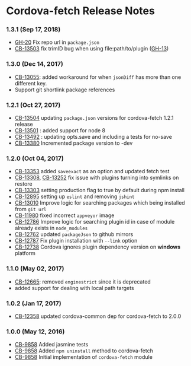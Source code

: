 <!--
#
# Licensed to the Apache Software Foundation (ASF) under one
# or more contributor license agreements.  See the NOTICE file
# distributed with this work for additional information
# regarding copyright ownership.  The ASF licenses this file
# to you under the Apache License, Version 2.0 (the
# "License"); you may not use this file except in compliance
# with the License.  You may obtain a copy of the License at
#
# http://www.apache.org/licenses/LICENSE-2.0
#
# Unless required by applicable law or agreed to in writing,
# software distributed under the License is distributed on an
# "AS IS" BASIS, WITHOUT WARRANTIES OR CONDITIONS OF ANY
#  KIND, either express or implied.  See the License for the
# specific language governing permissions and limitations
# under the License.
#
-->
# Cordova-fetch Release Notes

### 1.3.1 (Sep 17, 2018)
* [GH-20](https://github.com/apache/cordova-fetch/pull/20) Fix repo url in `package.json`
* [CB-13503](https://issues.apache.org/jira/browse/CB-13503) fix trimID bug when using file:path/to/plugin ([GH-13](https://github.com/apache/cordova-fetch/pull/13))

### 1.3.0 (Dec 14, 2017)
* [CB-13055](https://issues.apache.org/jira/browse/CB-13055): added workaround for when `jsonDiff` has more than one different key. 
* Support git shortlink package references

### 1.2.1 (Oct 27, 2017)
* [CB-13504](https://issues.apache.org/jira/browse/CB-13504) updating `package.json` versions for cordova-fetch 1.2.1 release
* [CB-13501](https://issues.apache.org/jira/browse/CB-13501) : added support for node 8
* [CB-13492](https://issues.apache.org/jira/browse/CB-13492) : updating opts.save and including a tests for no-save
* [CB-13380](https://issues.apache.org/jira/browse/CB-13380) Incremented package version to -dev

### 1.2.0 (Oct 04, 2017)
* [CB-13353](https://issues.apache.org/jira/browse/CB-13353) added `saveexact` as an option and updated fetch test
* [CB-13308](https://issues.apache.org/jira/browse/CB-13308), [CB-13252](https://issues.apache.org/jira/browse/CB-13252) fix issue with plugins turning into symlinks on restore
* [CB-13303](https://issues.apache.org/jira/browse/CB-13303) setting production flag to true by default during npm install
* [CB-12895](https://issues.apache.org/jira/browse/CB-12895) setting up `eslint` and removing `jshint`
* [CB-13010](https://issues.apache.org/jira/browse/CB-13010) Improve logic for searching packages which being installed from `git url`
* [CB-11980](https://issues.apache.org/jira/browse/CB-11980) fixed incorrect `appveyor` image
* [CB-12786](https://issues.apache.org/jira/browse/CB-12786) Improve logic for searching plugin id in case of module already exists in `node_modules`
* [CB-12762](https://issues.apache.org/jira/browse/CB-12762) updated `packageJson` to github mirrors
* [CB-12787](https://issues.apache.org/jira/browse/CB-12787) Fix plugin installation with `--link` option
* [CB-12738](https://issues.apache.org/jira/browse/CB-12738) Cordova ignores plugin dependency version on **windows** platform

### 1.1.0 (May 02, 2017)
* [CB-12665](https://issues.apache.org/jira/browse/CB-12665): removed `enginestrict` since it is deprecated
* added support for dealing with local path targets

### 1.0.2 (Jan 17, 2017)
* [CB-12358](https://issues.apache.org/jira/browse/cb-12358) updated cordova-common dep for cordova-fetch to 2.0.0

### 1.0.0 (May 12, 2016)
* [CB-9858](https://issues.apache.org/jira/browse/CB-9858) Added jasmine tests
* [CB-9858](https://issues.apache.org/jira/browse/CB-9858) Added `npm uninstall` method to cordova-fetch
* [CB-9858](https://issues.apache.org/jira/browse/CB-9858) Initial implementation of `cordova-fetch` module
